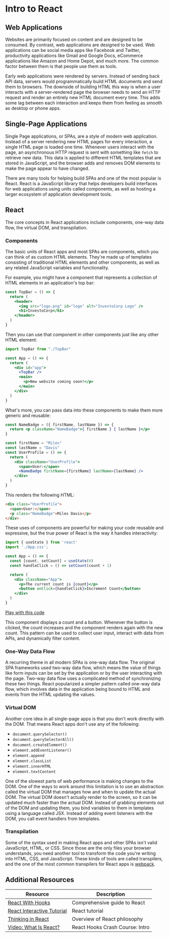 # Intro to React

## Web Applications

Websites are primarily focused on content and are designed to be consumed. By contrast, web applications are designed to be used. Web applications can be social media apps like Facebook and Twitter, productivity applications like Gmail and Google Docs, eCommerce applications like Amazon and Home Depot, and much more. The common factor between them is that people use them as tools.

Early web applications were rendered by servers. Instead of sending back API data, servers would programmatically build HTML documents and send them to browsers. The downside of building HTML this way is when a user interacts with a server-rendered page the browser needs to send an HTTP request and render an entirely new HTML document every time. This adds some lag between each interaction and keeps them from feeling as smooth as desktop or phone apps.

## Single-Page Applications

Single Page applications, or SPAs, are a style of modern web application. Instead of a server rendering new HTML pages for every interaction, a single HTML page is loaded one time. Whenever users interact with the page, an asynchronous HTTP request is sent with something like `fetch` to retrieve new data. This data is applied to different HTML templates that are stored in JavaScript, and the browser adds and removes DOM elements to make the page appear to have changed.

There are many tools for helping build SPAs and one of the most popular is React. React is a JavaScript library that helps developers build interfaces for web applications using units called components, as well as hosting a larger ecosystem of application development tools.

## React

The core concepts in React applications include components, one-way data flow, the virtual DOM, and transpilation.

### Components

The basic units of React apps and most SPAs are components, which you can think of as custom HTML elements. They're made up of templates consisting of traditional HTML elements and other components, as well as any related JavaScript variables and functionality.

For example, you might have a component that represents a collection of HTML elements in an application's top bar:

```jsx
const TopBar = () => {
  return (
    <header>
      <img src="logo.png" id="logo" alt="InvestoCorp Logo" />
      <h1>InvestoCorp</h1>
    </header>
  )
}
```

Then you can use that component in other components just like any other HTML element:

```jsx
import TopBar from "./TopBar"

const App = () => {
  return (
    <div id="app">
      <TopBar />
      <main>
        <p>New website coming soon!</p>
      </main>
    </div>
  )
}
```

What's more, you can pass data into these components to make them more generic and reusable:

```jsx
const NameBadge = ({ firstName, lastName }) => {
  return <p className="NameBadge">{ firstName } { lastName }</p>
}
```

```jsx
const firstName = "Miles"
const lastName = "Davis"
const UserProfile = () => {
  return (
    <div className="UserProfile">
      <span>User:</span>
      <NameBadge firstName={firstName} lastName={lastName} />
    </div>
  )
}
```

This renders the following HTML:

```html
<div class="UserProfile">
  <span>User:</span>
  <p class="NameBadge">Miles Davis</p>
</div>
```

These uses of components are powerful for making your code reusable and expressive, but the true power of React is the way it handles interactivity:

```jsx
import { useState } from 'react'
import './App.css';

const App = () => {
  const [count, setCount] = useState(0)
  const handleClick = () => setCount(count + 1)

  return (
    <div className="App">
      <p>The current count is {count}</p>
      <button onClick={handleClick}>Increment Count</button>
    </div>
  )
}
```

[Play with this code](https://codesandbox.io/s/sweet-gould-xdbwv?file=/src/App.js)

This component displays a count and a button. Whenever the button is clicked, the count increases and the component renders again with the new count. This pattern can be used to collect user input, interact with data from APIs, and dynamically filter content.

### One-Way Data Flow

A recurring theme in all modern SPAs is one-way data flow. The original SPA frameworks used two-way data flow, which means the value of things like form inputs can be set by the application or by the user interacting with the page. Two-way data flow uses a complicated method of synchronizing these two things. React popularized a simpler pattern called one-way data flow, which involves data in the application being bound to HTML and events from the HTML updating the values.

### Virtual DOM

Another core idea in all single-page apps is that you don't work directly with the DOM. That means React apps don't use any of the following:

* `document.querySelector()`
* `document.querySelectorAll()`
* `document.createElement()`
* `element.addEventListener()`
* `element.append`
* `element.classList`
* `element.innerHTML`
* `element.textContent`

One of the slowest parts of web performance is making changes to the DOM. One of the ways to work around this limitation is to use an abstraction called the virtual DOM that manages how and when to update the actual DOM. The virtual DOM doesn't actually render to the screen, so it can be updated much faster than the actual DOM. Instead of grabbing elements out of the DOM and updating them, you bind variables to them in templates using a language called JSX. Instead of adding event listeners with the DOM, you call event handlers from templates.

### Transpilation

Some of the syntax used in making React apps and other SPAs isn't valid JavaScript, HTML, or CSS. Since those are the only files your browser understands, you need another tool to transform the code you're writing into HTML, CSS, and JavaScript. These kinds of tools are called transpilers, and the one of the most common transpilers for React apps is [webpack](https://webpack.js.org/).

## Additional Resources

| Resource | Description |
| --- | --- |
| [React With Hooks](https://reactwithhooks.netlify.app/) | Comprehensive guide to React |
| [React Interactive Tutorial](https://reactwithhooks.netlify.app/tutorial/tutorial.html) | React tutorial |
| [Thinking in React](https://reactwithhooks.netlify.app/docs/thinking-in-react.html) | Overview of React philosophy |
| [Video: What Is React?](https://www.youtube.com/watch?v=9U3IhLAnSxM&t=143s) | React Hooks Crash Course: Intro |
